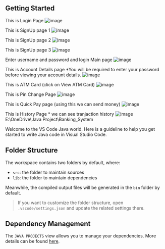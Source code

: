## Getting Started

This is Login Page
![image](https://github.com/ajayvijay9929/Banking_System/assets/120326151/cfe0c3a5-deac-4e2e-8c13-971b5478c758)

This is SignUp page 1
![image](https://github.com/ajayvijay9929/Banking_System/assets/120326151/6496dc6d-7185-47ce-a52f-24a028867742)

This is SignUp page 2
![image](https://github.com/ajayvijay9929/Banking_System/assets/120326151/f7e17734-aa5b-4b30-9c09-d8ca06c27401)


This is SignUp page 3
![image](https://github.com/ajayvijay9929/Banking_System/assets/120326151/f4c76e3c-931f-4159-a118-ad5db60c7cab)

Enter username and password and login 
Main page
![image](https://github.com/ajayvijay9929/Banking_System/assets/120326151/56a89a97-0e62-49a1-91a8-10db7e098ca6)

This is Account Details page  *You will be required to enter your password before viewing your account details.
![image](https://github.com/ajayvijay9929/Banking_System/assets/120326151/0c0f523e-943a-47a9-8537-2db3d8ac8d2e)

This is ATM Card (click on View ATM Card)
![image](https://github.com/ajayvijay9929/Banking_System/assets/120326151/7a426fc2-f75c-45bf-ad11-8e8d212dbf76)

This is Pin Change Page 
![image](https://github.com/ajayvijay9929/Banking_System/assets/120326151/2faa08af-cec3-405e-bb4f-92d5e67e250d)

This is Quick Pay page (using this we can send money)
![image](https://github.com/ajayvijay9929/Banking_System/assets/120326151/4968ef3f-9016-4740-9faa-fe1728087911)

This is History Page * we can see tranjaction history
![image](https://github.com/ajayvijay9929/Banking_System/assets/120326151/1bc1fec1-7736-468a-95a4-1963ce10642f)
E:\OneDrive\Java Project\Banking_System




Welcome to the VS Code Java world. Here is a guideline to help you get started to write Java code in Visual Studio Code.

## Folder Structure

The workspace contains two folders by default, where:

- `src`: the folder to maintain sources
- `lib`: the folder to maintain dependencies

Meanwhile, the compiled output files will be generated in the `bin` folder by default.

> If you want to customize the folder structure, open `.vscode/settings.json` and update the related settings there.

## Dependency Management

The `JAVA PROJECTS` view allows you to manage your dependencies. More details can be found [here](https://github.com/microsoft/vscode-java-dependency#manage-dependencies).
